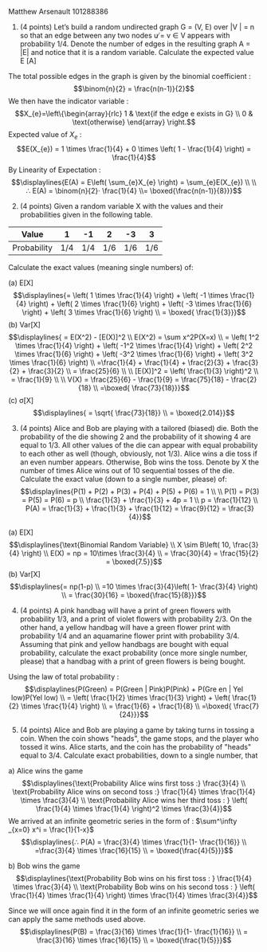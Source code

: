 Matthew Arsenault
101288386

1. (4 points) Let’s build a random undirected graph G = (V, E) over |V | = n so that an edge between any two nodes u ̸= v ∈ V appears with probability 1/4. Denote the number of edges in the resulting graph A = |E| and notice that it is a random variable. Calculate the expected value E [A]

The total possible edges in the graph is given by the binomial coefficient : $$\binom{n}{2} = \frac{n(n-1)}{2}$$
We then have the indicator variable : $$X_{e}=\left\{\begin{array}{rlc}
1 & \text{if the edge e exists in G}  \\
0 & \text{otherwise}
\end{array} \right.$$
Expected value of $X_{e}$ : $$E(X_{e}) = 1 \times \frac{1}{4} + 0 \times \left( 1 - \frac{1}{4} \right) = \frac{1}{4}$$
By Linearity of Expectation : $$\displaylines{E(A) = E\left( \sum_{e}X_{e} \right) = \sum_{e}E(X_{e}) \\ \\
 ∴ E(A) = \binom{n}{2}· \frac{1}{4} \\= \boxed{\frac{n(n-1)}{8}}}$$
<div style='page-break-after: always;'></div>

2. (4 points) Given a random variable X with the values and their probabilities given in the following table.

| Value       | 1   | -1  | 2   | -3  | 3   |
| ----------- | --- | --- | --- | --- | --- |
| Probability | 1/4 | 1/4 | 1/6 | 1/6 | 1/6 |


Calculate the exact values (meaning single numbers) of:

(a) E[X]  $$\displaylines{= \left( 1 \times \frac{1}{4} \right) + \left( -1 \times \frac{1}{4} \right) + \left( 2 \times \frac{1}{6} \right) + \left( -3 \times \frac{1}{6} \right) + \left( 3 \times \frac{1}{6} \right) \\
= \boxed{ \frac{1}{3}}}$$
(b) Var[X] $$\displaylines{ = E(X^2) - [E(X)]^2   \\ 
E(X^2) = \sum x^2P(X=x) \\
= \left( 1^2 \times \frac{1}{4} \right) + \left( -1^2 \times \frac{1}{4} \right) + \left( 2^2 \times \frac{1}{6} \right) + \left( -3^2 \times \frac{1}{6} \right) + \left( 3^2 \times \frac{1}{6} \right) \\
=\frac{1}{4} + \frac{1}{4} + \frac{2}{3} + \frac{3}{2} + \frac{3}{2} \\
= \frac{25}{6} \\ \\
[E(X)]^2 = \left( \frac{1}{3} \right)^2 \\
= \frac{1}{9} \\ \\
V(X) = \frac{25}{6} - \frac{1}{9} = \frac{75}{18} - \frac{2}{18} \\
=\boxed{ \frac{73}{18}}}$$
(c) σ[X] $$\displaylines{ = \sqrt{ \frac{73}{18}} \\
= \boxed{2.014}}$$
<div style='page-break-after: always;'></div>



3.  (4 points) Alice and Bob are playing with a tailored (biased) die. Both the probability of the die showing 2 and the probability of it showing 4 are equal to 1/3. All other values of the die can appear with equal probability to each other as well (though, obviously, not 1/3). Alice wins a die toss if an even number appears. Otherwise, Bob wins the toss. Denote by X the number of times Alice wins out of 10 sequential tosses of the die. Calculate the exact value (down to a single number, please) of:
$$\displaylines{P(1) + P(2) + P(3) + P(4) + P(5) + P(6) = 1 \\ \\
P(1) = P(3) = P(5) = P(6) = p \\
 \frac{1}{3} + \frac{1}{3} + 4p = 1 \\
p = \frac{1}{12} \\
P(A) = \frac{1}{3} + \frac{1}{3} + \frac{1}{12} = \frac{9}{12} = \frac{3}{4}}$$

(a) E[X] $$\displaylines{\text{Binomial Random Variable} \\ X \sim B\left( 10, \frac{3}{4} \right) \\
E(X) = np = 10\times \frac{3}{4} \\
= \frac{30}{4} = \frac{15}{2} = \boxed{7.5}}$$
(b) Var[X] $$\displaylines{= np(1-p) \\
=10 \times \frac{3}{4}\left( 1- \frac{3}{4} \right) \\
= \frac{30}{16} = \boxed{\frac{15}{8}}}$$

<div style='page-break-after: always;'></div>

4. (4 points) A pink handbag will have a print of green flowers with probability 1/3, and a print of violet flowers with probability 2/3. On the other hand, a yellow handbag will have a green flower print with probability 1/4 and an aquamarine flower print with probability 3/4. Assuming that pink and yellow handbags are bought with equal probability, calculate the exact probability (once more single number, please) that a handbag with a print of green flowers is being bought.

Using the law of total probability : $$\displaylines{P(Green) = P(Green | Pink)P(Pink) + P(Gre en | Yel low)P(Yel low) \\
= \left( \frac{1}{2} \times \frac{1}{3} \right) + \left( \frac{1}{2} \times \frac{1}{4} \right) \\
= \frac{1}{6} + \frac{1}{8} \\
=\boxed{ \frac{7}{24}}}$$

<div style='page-break-after: always;'></div>

5. (4 points) Alice and Bob are playing a game by taking turns in tossing a coin. When the coin shows "heads", the game stops, and the player who tossed it wins. Alice starts, and the coin has the probability of "heads" equal to 3/4. Calculate exact probabilities, down to a single number, that
    
a) Alice wins the game $$\displaylines{\text{Probability Alice wins first toss :} \frac{3}{4} \\
\text{Probability Alice wins on second toss :} \frac{1}{4} \times \frac{1}{4} \times \frac{3}{4} \\
\text{Probability Alice wins her third toss : } \left( \frac{1}{4} \times \frac{1}{4} \right)^2 \times \frac{3}{4}}$$
We arrived at an infinite geometric series in the form of : $\sum^\infty _{x=0} x^i = \frac{1}{1-x}$
$$\displaylines{∴ P(A) = \frac{3}{4} \times \frac{1}{1- \frac{1}{16}} \\
=\frac{3}{4} \times \frac{16}{15} \\
= \boxed{\frac{4}{5}}}$$

b) Bob wins the game
$$\displaylines{\text{Probability Bob wins on his first toss : } \frac{1}{4} \times \frac{3}{4} \\
\text{Probability Bob wins on his second toss : } \left( \frac{1}{4} \times \frac{1}{4} \right) \times \frac{1}{4} \times \frac{3}{4}}$$

Since we will once again find it in the form of an infinite geometric series we can apply the same methods used above. 
$$\displaylines{P(B) = \frac{3}{16} \times \frac{1}{1- \frac{1}{16}} \\
= \frac{3}{16} \times \frac{16}{15} \\
= \boxed{\frac{1}{5}}}$$

